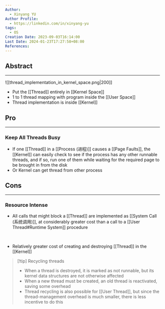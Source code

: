 ```yaml
---
Author:
  - Xinyang YU
Author Profile:
  - https://linkedin.com/in/xinyang-yu
tags:
  - OS
Creation Date: 2023-09-03T16:14:00
Last Date: 2024-01-23T17:27:58+08:00
References: 
---
```

## Abstract
---
![[thread_implementation_in_kernel_space.png|200]]
- Put the [[Thread]] entirely in [[Kernel Space]]
- 1 to 1 thread mapping with program inside the [[User Space]]
- Thread implementation is inside [[Kernel]]





## Pro
---
### Keep All Threads Busy
- If one [[Thread]] in a [[Process (进程)]] causes a [[Page Faults]], the [[Kernel]] can easily check to see if the process has any other runnable threads, and if so, run one of them while waiting for the required page to be brought in from the disk
- Or Kernel can get thread from other process


## Cons
---
### Resource Intense
- All calls that might block a [[Thread]] are implemented as [[System Call (系统调用)]], at considerably greater cost than a call to a [[User Thread#Runtime System]] procedure
</br>

- Relatively greater cost of creating and destroying [[Thread]] in the [[Kernel]]
>[!tip] Recycling threads
>- When a thread is destroyed, it is marked as not runnable, but its kernel data structures are not otherwise affected
>- When a new thread must be created, an old thread is reactivated, saving some overhead
>- Thread recycling is also possible for [[User Thread]], but since the thread-management overhead is much smaller, there is less incentive to do this